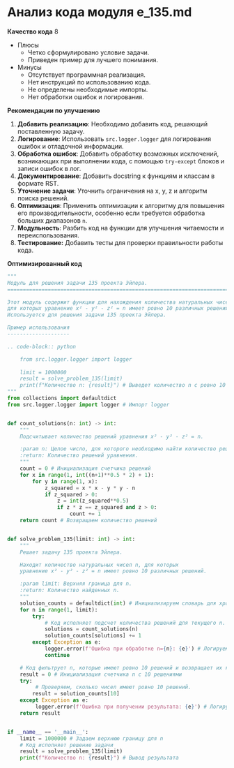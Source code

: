 # Анализ кода модуля e_135.md

**Качество кода**
8
 -  Плюсы
    - Четко сформулировано условие задачи.
    - Приведен пример для лучшего понимания.
 -  Минусы
    - Отсутствует программная реализация.
    - Нет инструкций по использованию кода.
    - Не определены необходимые импорты.
    - Нет обработки ошибок и логирования.

**Рекомендации по улучшению**

1.  **Добавить реализацию**: Необходимо добавить код, решающий поставленную задачу.
2.  **Логирование**:  Использовать `src.logger.logger` для логирования ошибок и отладочной информации.
3.  **Обработка ошибок**:  Добавить обработку возможных исключений, возникающих при выполнении кода, с помощью `try-except` блоков и записи ошибок в лог.
4.  **Документирование**:  Добавить docstring к функциям и классам в формате RST.
5.  **Уточнение задачи**:  Уточнить ограничения на x, y, z и алгоритм поиска решений.
6.  **Оптимизация**: Применить оптимизации к алгоритму для повышения его производительности, особенно если требуется обработка больших диапазонов `n`.
7.  **Модульность**: Разбить код на функции для улучшения читаемости и переиспользования.
8. **Тестирование:** Добавить тесты для проверки правильности работы кода.

**Оптимизированный код**

```python
"""
Модуль для решения задачи 135 проекта Эйлера.
=========================================================================================

Этот модуль содержит функции для нахождения количества натуральных чисел n,
для которых уравнение x² - y² - z² = n имеет ровно 10 различных решений.
Используется для решения задачи 135 проекта Эйлера.

Пример использования
--------------------

.. code-block:: python

    from src.logger.logger import logger
    
    limit = 1000000
    result = solve_problem_135(limit)
    print(f"Количество n: {result}") # Выведет количество n с ровно 10 решениями.
"""
from collections import defaultdict
from src.logger.logger import logger # Импорт logger


def count_solutions(n: int) -> int:
    """
    Подсчитывает количество решений уравнения x² - y² - z² = n.

    :param n: Целое число, для которого необходимо найти количество решений.
    :return: Количество решений уравнения.
    """
    count = 0 # Инициализация счетчика решений
    for x in range(1, int((n+1)**0.5 * 2) + 1):
        for y in range(1, x):
            z_squared = x * x - y * y - n
            if z_squared > 0:
                z = int(z_squared**0.5)
                if z * z == z_squared and z > 0:
                    count += 1
    return count # Возвращаем количество решений


def solve_problem_135(limit: int) -> int:
    """
    Решает задачу 135 проекта Эйлера.

    Находит количество натуральных чисел n, для которых
    уравнение x² - y² - z² = n имеет ровно 10 различных решений.

    :param limit: Верхняя граница для n.
    :return: Количество найденных n.
    """
    solution_counts = defaultdict(int) # Инициализируем словарь для хранения количества решений для каждого n
    for n in range(1, limit):
        try:
            # Код исполняет подсчет количества решений для текущего n.
            solutions = count_solutions(n)
            solution_counts[solutions] += 1
        except Exception as e:
            logger.error(f'Ошибка при обработке n={n}: {e}') # Логируем ошибку
            continue

    # Код фильтрует n, которые имеют ровно 10 решений и возвращает их количество
    result = 0 # Инициализация счетчика n с 10 решениями
    try:
         # Проверяем, сколько чисел имеют ровно 10 решений.
        result = solution_counts[10]
    except Exception as e:
         logger.error(f'Ошибка при получении результата: {e}') # Логируем ошибку
    return result


if __name__ == '__main__':
    limit = 1000000 # Задаем верхнюю границу для n
    # Код исполняет решение задачи
    result = solve_problem_135(limit)
    print(f"Количество n: {result}") # Вывод результата
```